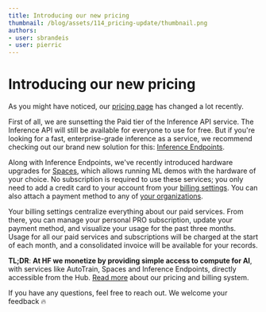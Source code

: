 ```yaml
---
title: Introducing our new pricing
thumbnail: /blog/assets/114_pricing-update/thumbnail.png
authors:
- user: sbrandeis
- user: pierric
---
```


<h1>Introducing our new pricing</h1>

<!-- {blog_metadata} -->
<!-- {authors} -->

As you might have noticed, our [pricing page](https://huggingface.co/pricing) has changed a lot recently.

First of all, we are sunsetting the Paid tier of the Inference API service. The Inference API will still be available for everyone to use for free. But if you're looking for a fast, enterprise-grade inference as a service, we recommend checking out our brand new solution for this: [Inference Endpoints](https://huggingface.co/inference-endpoints).

Along with Inference Endpoints, we've recently introduced hardware upgrades for [Spaces](https://huggingface.co/spaces/launch), which allows running ML demos with the hardware of your choice. No subscription is required to use these services; you only need to add a credit card to your account from your [billing settings](https://huggingface.co/settings/billing). You can also attach a payment method to any of [your organizations](https://huggingface.co/settings/organizations).

Your billing settings centralize everything about our paid services. From there, you can manage your personal PRO subscription, update your payment method, and visualize your usage for the past three months. Usage for all our paid services and subscriptions will be charged at the start of each month, and a consolidated invoice will be available for your records.

**TL;DR**: **At HF we monetize by providing simple access to compute for AI**, with services like AutoTrain, Spaces and Inference Endpoints, directly accessible from the Hub. [Read more](https://huggingface.co/docs/hub/billing) about our pricing and billing system.

If you have any questions, feel free to reach out. We welcome your feedback 🔥

